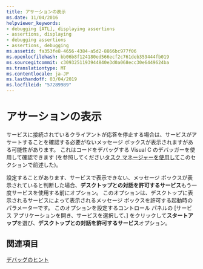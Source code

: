 ```yaml
---
title: アサーションの表示
ms.date: 11/04/2016
helpviewer_keywords:
- debugging [ATL], displaying assertions
- assertions, displaying
- debugging assertions
- assertions, debugging
ms.assetid: fa353fe8-4656-4384-a5d2-8866bc977f06
ms.openlocfilehash: bb06b8f124180ed566ecf2c761deb359444fb019
ms.sourcegitcommit: c3093251193944840e3d0a068ecc30e6449624ba
ms.translationtype: MT
ms.contentlocale: ja-JP
ms.lasthandoff: 03/04/2019
ms.locfileid: "57289989"
---
```

# <a name="displaying-assertions"></a>アサーションの表示

サービスに接続されているクライアントが応答を停止する場合は、サービスがアサートすることを確認する必要がないメッセージ ボックスが表示されますがある可能性があります。 これはコードをデバッグする Visual C のデバッガーを使用して確認できます (を参照してください[タスク マネージャーを使用して](../atl/using-task-manager.md)このセクションで前述した)。

設定することがあります、サービスで表示できない、メッセージ ボックスが表示されていると判断した場合、**デスクトップとの対話を許可するサービス**もう一度サービスを使用する前にオプション。 このオプションは、デスクトップに表示されるサービスによって表示されるメッセージ ボックスを許可する起動時のパラメーターです。 このオプションを設定するコントロール パネルの [サービス アプリケーションを開き、サービスを選択して、] をクリックして**スタートアップ**を選び、**デスクトップとの対話を許可するサービス**オプション。

## <a name="see-also"></a>関連項目

[デバッグのヒント](../atl/debugging-tips.md)
